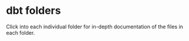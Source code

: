 # dbt folders 

Click into each individual folder for in-depth documentation of the files in each folder.
